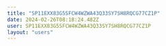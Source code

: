 ```yaml
---
title: "SP11EXX83G5SFCW4WZWA43Q33SY7SH8RQCG77CZ1P"
date: 2024-02-26T08:18:24.482Z
user: SP11EXX83G5SFCW4WZWA43Q33SY7SH8RQCG77CZ1P
layout: "users"
---
```

    